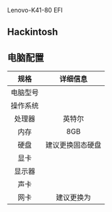 Lenovo-K41-80 EFI



## Hackintosh

## 电脑配置

|   规格   |                           详细信息                           |
| :------: | :----------------------------------------------------------: |
| 电脑型号 |                                         |
| 操作系统 |                                         |
|  处理器  |                    英特尔                    |
|   内存   |                             8GB                             |
|   硬盘   |                       建议更换固态硬盘                       |
|   显卡   |                                         |
|  显示器  |                                       |
|   声卡   |                                                |
|   网卡   | 建议更换为  |

